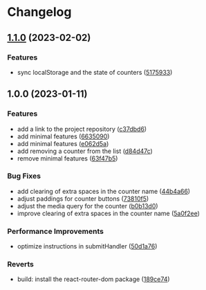 # Changelog

## [1.1.0](https://github.com/lykoffant/counter-list/compare/v1.0.0...v1.1.0) (2023-02-02)


### Features

* sync localStorage and the state of counters ([5175933](https://github.com/lykoffant/counter-list/commit/517593389f7b50990a4543d04452e6f074558a0f))

## 1.0.0 (2023-01-11)


### Features

* add a link to the project repository ([c37dbd6](https://github.com/lykoffant/counter-list/commit/c37dbd67bf6a5fc3a1baaf7f145bdc90368eeb8e))
* add minimal features ([6635090](https://github.com/lykoffant/counter-list/commit/66350905a9521aea269986739a00e9cf97e79588))
* add minimal features ([e062d5a](https://github.com/lykoffant/counter-list/commit/e062d5a662c96ce789b5583c26bca6502179c050))
* add removing a counter from the list ([d84d47c](https://github.com/lykoffant/counter-list/commit/d84d47ce818c30d9267376788faf32b306bdee99))
* remove minimal features ([63f47b5](https://github.com/lykoffant/counter-list/commit/63f47b56d0797f1249599deaaa8e050262b76c00))


### Bug Fixes

* add clearing of extra spaces in the counter name ([44b4a66](https://github.com/lykoffant/counter-list/commit/44b4a66880b232f49b33f7489eee1288399fd4f7))
* adjust paddings for counter buttons ([73810f5](https://github.com/lykoffant/counter-list/commit/73810f5f2f1067da300236ef128636bde330700d))
* adjust the media query for the counter ([b0b13d0](https://github.com/lykoffant/counter-list/commit/b0b13d0ce36f87f32b084acd2695404ab261ddd3))
* improve clearing of extra spaces in the counter name ([5a0f2ee](https://github.com/lykoffant/counter-list/commit/5a0f2eea8983a464c0653626a46a67b00f43f39d))


### Performance Improvements

* optimize instructions in submitHandler ([50d1a76](https://github.com/lykoffant/counter-list/commit/50d1a7628867caee7417bd57eeb8937274ae4ac0))


### Reverts

* build: install the react-router-dom package ([189ce74](https://github.com/lykoffant/counter-list/commit/189ce74f8247c263a84debcfc773467534b4c76e))
